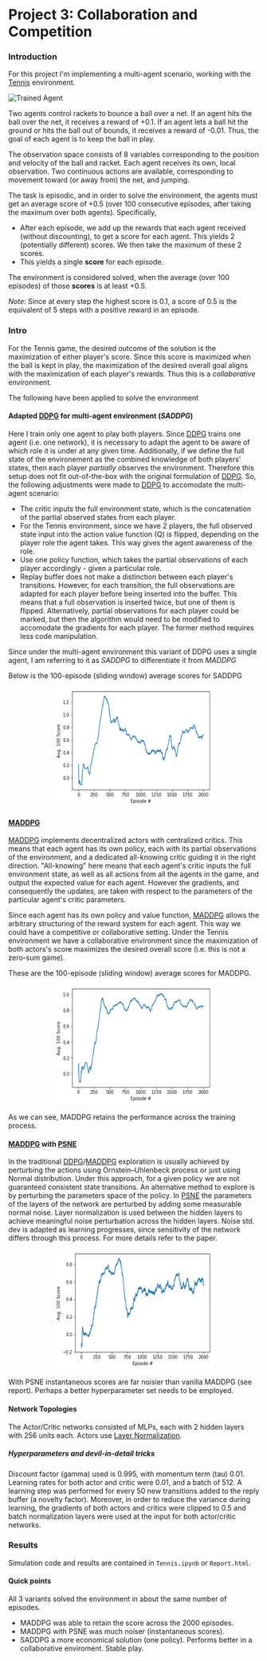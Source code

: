[//]: # (Image References)

[image1]: https://user-images.githubusercontent.com/10624937/42135623-e770e354-7d12-11e8-998d-29fc74429ca2.gif "Trained Agent"
[image2]: https://user-images.githubusercontent.com/10624937/42135622-e55fb586-7d12-11e8-8a54-3c31da15a90a.gif "Soccer"

[DDPG]: https://arxiv.org/pdf/1509.02971.pdf
[MADDPG]: https://arxiv.org/pdf/1706.02275.pdf
[PSNE]: https://arxiv.org/pdf/1706.01905.pdf
[Layer Normalization]: https://arxiv.org/abs/1607.06450

# Project 3: Collaboration and Competition

### Introduction

For this project I'm implementing a multi-agent scenario, working with the [Tennis](https://github.com/Unity-Technologies/ml-agents/blob/master/docs/Learning-Environment-Examples.md#tennis) environment.

![Trained Agent][image1]

Two agents control rackets to bounce a ball over a net. If an agent hits the ball over the net, it receives a reward of +0.1.  If an agent lets a ball hit the ground or hits the ball out of bounds, it receives a reward of -0.01.  Thus, the goal of each agent is to keep the ball in play.

The observation space consists of 8 variables corresponding to the position and velocity of the ball and racket. Each agent receives its own, local observation.  Two continuous actions are available, corresponding to movement toward (or away from) the net, and jumping. 

The task is episodic, and in order to solve the environment, the agents must get an average score of +0.5 (over 100 consecutive episodes, after taking the maximum over both agents). Specifically,

- After each episode, we add up the rewards that each agent received (without discounting), to get a score for each agent. This yields 2 (potentially different) scores. We then take the maximum of these 2 scores.
- This yields a single **score** for each episode.

The environment is considered solved, when the average (over 100 episodes) of those **scores** is at least +0.5.

*Note*: Since at every step the highest score is 0.1, a score of 0.5 is the equivalent of 5 steps with a positive reward in an episode.


### Intro
For the Tennis game, the desired outcome of the solution is the maximization of either player's score.
Since this score is maximized when the ball is kept in play, the maximization of the desired overall goal aligns with the maximization of each player's rewards.
Thus this is a *collaborative* environment.

The following have been applied to solve the environment

#### Adapted [DDPG] for multi-agent environment (*SADDPG*)
Here I train only one agent to play both players. Since [DDPG] trains one agent (i.e. one network), it is necessary to adapt the agent to be aware of which role it is under at any given time. Additionally, if we define the full state of the environement as the combined knowledge of both players' states, then each player *partially* observes the environment. Therefore this setup does not fit out-of-the-box with the original formulation of [DDPG].
So, the following adjustments were made to [DDPG] to accomodate the multi-agent scenario:
* The critic inputs the full environment state, which is the concatenation of the partial observed states from each player.
* For the Tennis environment, since we have 2 players, the full observed state input into the action value function (Q) is flipped, depending on the player role the agent takes. This way gives the agent awareness of the role.
* Use one policy function, which takes the partial observations of each player accordingly - given a particular role.
* Replay buffer does not make a distinction between each player's transitions. However, for each transition, the full observations are adapted for each player before being inserted into the buffer. This means that a full observation is inserted twice, but one of them is flipped. Alternatively, partial observations for each player could be marked, but then the algorithm would need to be modified to accomodate the gradients for each player. The former method requires less code manipulation.

Since under the multi-agent environment this variant of DDPG uses a single agent, I am referring to it as *SADDPG* to differentiate it from *MADDPG*

Below is the 100-episode (sliding window) average scores for SADDPG
<div style="text-align: center"><img src="assets/SADDPG_AvgScores.png" alt="SADDPG 100-Episode Average Scores" width="320" height="240" ></div>


#### [MADDPG]
[MADDPG] implements decentralized actors with centralized critics. This means that each agent has its own policy, each with its partial observations of the environment, and a dedicated all-knowing critic guiding it in the right direction. "All-knowing" here means that each agent's critic inputs the full environment state, as well as all actions from all the agents in the game, and output the expected value for each agent.
However the gradients, and consequently the updates, are taken with respect to the parameters of the particular agent's critic parameters.

Since each agent has its own policy and value function, [MADDPG] allows the arbitrary structuring of the reward system for each agent.
This way we could have a competitive or collaborative setting. Under the Tennis environment we have a collaborative environment since the maximization of both actors's score maximizes the desired overall score (i.e. this is not a zero-sum game).

These are the 100-episode (sliding window) average scores for MADDPG.

<div style="text-align: center"><img src="assets/MADDPG_AvgScores.png" alt="MADDPG 100-Episode Average Scores" width="320" height="240" ></div>

As we can see, MADDPG retains the performance across the training process.

#### [MADDPG] with [PSNE]
In the traditional [DDPG]/[MADDPG] exploration is usually achieved by perturbing the actions using Ornstein–Uhlenbeck process or just using Normal distribution. Under this approach, for a given policy we are not guaranteed consistent state transitions.
An alternative method to explore is by perturbing the parameters space of the policy. In [PSNE] the parameters of the layers of the network are perturbed by adding some measurable normal noise. Layer normalization is used between the hidden layers to achieve meaningful noise perturbation across the hidden layers.
Noise std. dev is adapted as learning progresses, since sensitivity of the network differs through this process. For more details refer to the paper.

<div style="text-align: center"><img src="assets/MADDPG_PSNE_AvgScores.png" alt="SADDPG 100-Episode Average Scores" width="320" height="240" ></div>

With PSNE instantaneous scores are far noisier than vanilla MADDPG (see report). Perhaps a better hyperparameter set needs to be employed.


#### Network Topologies
The Actor/Critic networks consisted of MLPs, each with 2 hidden layers with 256 units each. Actors use [Layer Normalization].

##### Hyperparameters and devil-in-detail tricks
Discount factor (gamma) used is 0.995, with momentum term (tau) 0.01. Learning rates for both actor and critic were 0.01, and a batch of 512.
A learning step was performed for every 50 new transitions added to the reply buffer (a novelty factor).
Moreover, in order to reduce the variance during learning, the gradients of both actors and critics were clipped to 0.5 and batch normalization layers were used at the input for both actor/critic networks.

### Results

Simulation code and results are contained in  `Tennis.ipynb` or `Report.html`.

#### Quick points
All 3 variants solved the environment in about the same number of episodes.
* MADDPG was able to retain the score across the 2000 episodes.
* MADDPG with PSNE was much noiser (instantaneous scores).
* SADDPG a more economical solution (one policy). Performs better in a collaborative enviroment. Stable play.

